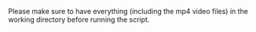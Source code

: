 Please make sure to have everything (including the mp4 video files) in the working directory before running the script. 
